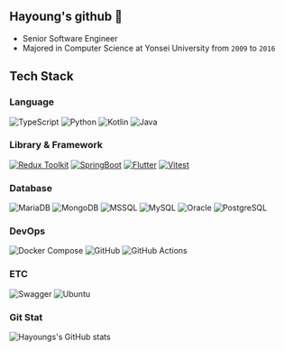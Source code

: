 ## Hayoung's github 👋

- Senior Software Engineer
- Majored in Computer Science at Yonsei University from `2009` to `2016`

## Tech Stack

### Language

![TypeScript](https://img.shields.io/badge/typescript-3178C6?style=for-the-badge&logo=typescript&logoColor=white)
![Python](https://img.shields.io/badge/python-3776AB?style=for-the-badge&logo=python&logoColor=white)
![Kotlin](https://img.shields.io/badge/kotlin-7F52FF?style=for-the-badge&logo=kotlin&logoColor=white)
![Java](https://img.shields.io/badge/Java-ED8B00?style=for-the-badge&logo=openjdk&logoColor=white)

### Library & Framework

[![Redux Toolkit](https://img.shields.io/badge/Redux%20Toolkit-%23764ABC.svg?&style=for-the-badge&logo=redux&logoColor=white)](https://redux-toolkit.js.org)
[![SpringBoot](https://img.shields.io/badge/SpringBoot-6DB33F?style=for-the-badge&logo=Spring&logoColor=white)](https://spring.io/projects/spring-boot)
[![Flutter](https://img.shields.io/badge/Flutter-02569B?style=for-the-badge&logo=flutter&logoColor=white)](https://flutter.dev)
[![Vitest](https://img.shields.io/badge/Vitest-%23000000.svg?&style=for-the-badge&logo=vitest&logoColor=%2361DAFB)](https://vitest.dev)

### Database

![MariaDB](https://img.shields.io/badge/mariadb-003545?style=for-the-badge&logo=mariadb&logoColor=white)
![MongoDB](https://img.shields.io/badge/mongodb-47A248?style=for-the-badge&logo=mongodb&logoColor=white)
![MSSQL](https://img.shields.io/badge/mssql-CC2927?style=for-the-badge&logo=microsoft-sql-server&logoColor=white)
![MySQL](https://img.shields.io/badge/mysql-4479A1?style=for-the-badge&logo=mysql&logoColor=white)
![Oracle](https://img.shields.io/badge/oracle-F80000?style=for-the-badge&logo=oracle&logoColor=white)
![PostgreSQL](https://img.shields.io/badge/postgresql-4169E1?style=for-the-badge&logo=postgresql&logoColor=white)

### DevOps

![Docker Compose](https://img.shields.io/badge/docker_compose-2496ED?style=for-the-badge&logo=docker&logoColor=white)
![GitHub](https://img.shields.io/badge/github-181717?style=for-the-badge&logo=github&logoColor=white)
![GitHub Actions](https://img.shields.io/badge/github%20actions-2088FF?style=for-the-badge&logo=github-actions&logoColor=white)

### ETC

![Swagger](https://img.shields.io/badge/swagger-85EA2D?style=for-the-badge&logo=swagger&logoColor=white)
![Ubuntu](https://img.shields.io/badge/ubuntu-E95420?style=for-the-badge&logo=ubuntu&logoColor=white)

### Git Stat
![Hayoungs's GitHub stats](https://github-readme-stats.vercel.app/api?username=DrumRobot&show_icons=true&bg_color=00000000)

<!--
**DrumRobot/DrumRobot** is a ✨ _special_ ✨ repository because its `README.md` (this file) appears on your GitHub profile.

Here are some ideas to get you started:

- 🔭 I’m currently working on ...
- 🌱 I’m currently learning ...
- 👯 I’m looking to collaborate on ...
- 🤔 I’m looking for help with ...
- 💬 Ask me about ...
- 📫 How to reach me: ...
- 😄 Pronouns: ...
- ⚡ Fun fact: ...
-->
